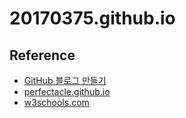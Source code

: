 # 20170375.github.io

## Reference
+ [GitHub 블로그 만들기](https://dreamgonfly.github.io/blog/jekyll-remote-theme/)
+ [perfectacle.github.io](https://github.com/perfectacle/perfectacle.github.io)
+ [w3schools.com](https://www.w3schools.com/)
